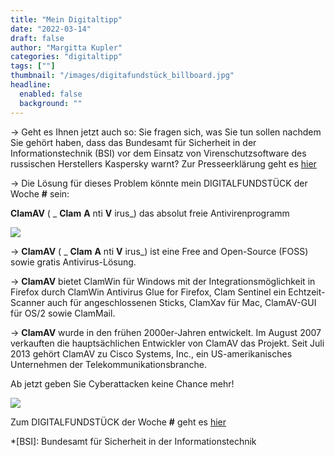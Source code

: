 ```yaml
---
title: "Mein Digitaltipp"
date: "2022-03-14"
draft: false
author: "Margitta Kupler"
categories: "digitaltipp"
tags: [""]
thumbnail: "/images/digitafundstück_billboard.jpg"
headline:
  enabled: false
  background: ""
---
```


→ Geht es Ihnen jetzt auch so: Sie fragen sich, was Sie tun sollen nachdem Sie
gehört haben, dass das Bundesamt für Sicherheit in der Informationstechnik
(BSI) vor dem Einsatz von Virenschutzsoftware des russischen Herstellers
Kaspersky warnt? Zur Presseerklärung geht es
[hier](https://www.bsi.bund.de/SharedDocs/Downloads/DE/BSI/Publikationen/Warnungen-nach-P7_BSIG/2022/BSI_W-004-220315.html?nn=520690 "DIGITALFUNDSTÜCK")

→ Die Lösung für dieses Problem könnte mein DIGITALFUNDSTÜCK der Woche **#**
sein:

**ClamAV** ( _ **Clam** **A** nti **V** irus_) das absolut freie
Antivirenprogramm

<!--more-->

[**![](/images/2022/03_digitaltipp_clamwin_logo.png)**](https://clamwin.com/)


→ **ClamAV** ( _ **Clam** **A** nti **V** irus_) ist eine Free and Open-Source
(FOSS) sowie gratis Antivirus-Lösung.

→ **ClamAV** bietet ClamWin für Windows mit der Integrationsmöglichkeit in
Firefox durch ClamWin Antivirus Glue for Firefox, Clam Sentinel ein Echtzeit-
Scanner auch für angeschlossenen Sticks, ClamXav für Mac, ClamAV-GUI für OS/2
sowie ClamMail.  

→ **ClamAV** wurde in den frühen 2000er-Jahren entwickelt. Im August 2007
verkauften die hauptsächlichen Entwickler von ClamAV das Projekt. Seit Juli
2013 gehört ClamAV zu Cisco Systems, Inc., ein US-amerikanisches Unternehmen
der Telekommunikationsbranche.

Ab jetzt geben Sie Cyberattacken keine Chance mehr!

![](/images/digitafundstück_häuserwand.jpg)

Zum DIGITALFUNDSTÜCK der Woche **#** geht es [hier](https://clamwin.com/)



  *[BSI]: Bundesamt für Sicherheit in der Informationstechnik
